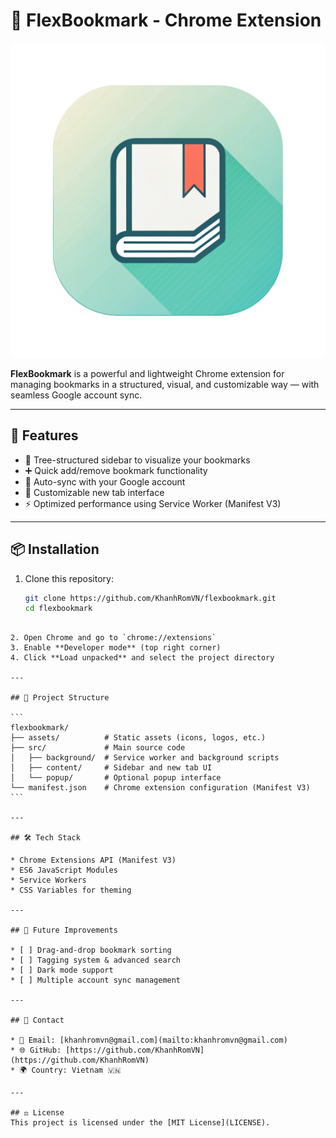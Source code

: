 # 🚀 FlexBookmark - Chrome Extension

![FlexBookmark Logo](assets/icons/icon.png)

**FlexBookmark** is a powerful and lightweight Chrome extension for managing bookmarks in a structured, visual, and customizable way — with seamless Google account sync.

---

## 📌 Features

- 📁 Tree-structured sidebar to visualize your bookmarks
- ➕ Quick add/remove bookmark functionality
- 🔄 Auto-sync with your Google account
- 🎨 Customizable new tab interface
- ⚡ Optimized performance using Service Worker (Manifest V3)

---

## 📦 Installation

1. Clone this repository:
   ```bash
   git clone https://github.com/KhanhRomVN/flexbookmark.git
   cd flexbookmark
   ```

````

2. Open Chrome and go to `chrome://extensions`
3. Enable **Developer mode** (top right corner)
4. Click **Load unpacked** and select the project directory

---

## 📂 Project Structure

```
flexbookmark/
├── assets/          # Static assets (icons, logos, etc.)
├── src/             # Main source code
│   ├── background/  # Service worker and background scripts
│   ├── content/     # Sidebar and new tab UI
│   └── popup/       # Optional popup interface
└── manifest.json    # Chrome extension configuration (Manifest V3)
```

---

## 🛠️ Tech Stack

* Chrome Extensions API (Manifest V3)
* ES6 JavaScript Modules
* Service Workers
* CSS Variables for theming

---

## 🌱 Future Improvements

* [ ] Drag-and-drop bookmark sorting
* [ ] Tagging system & advanced search
* [ ] Dark mode support
* [ ] Multiple account sync management

---

## 📧 Contact

* 📩 Email: [khanhromvn@gmail.com](mailto:khanhromvn@gmail.com)
* 🌐 GitHub: [https://github.com/KhanhRomVN](https://github.com/KhanhRomVN)
* 🌍 Country: Vietnam 🇻🇳

---

## ⚖️ License
This project is licensed under the [MIT License](LICENSE).
````
